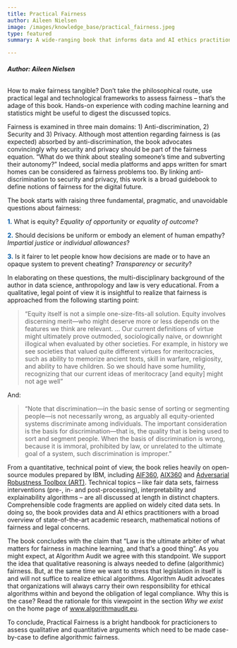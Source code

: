 ```yaml
---
title: Practical Fairness
author: Aileen Nielsen
image: /images/knowledge_base/practical_fairness.jpeg
type: featured
summary: A wide-ranging book that informs data and AI ethics practitioners about recent advances in open-source toolkits and legal frameworks.

---
```

###### **Author: Aileen Nielsen**

How to make fairness tangible? Don’t take the philosophical route, use practical legal and technological frameworks to assess fairness – that’s the adage of this book. Hands-on experience with coding machine learning and statistics might be useful to digest the discussed topics. 

Fairness is examined in three main domains: 1) Anti-discrimination, 2) Security and 3) Privacy. Although most attention regarding fairness is (as expected) absorbed by anti-discrimination, the book advocates convincingly why security and privacy should be part of the fairness equation. “What do we think about stealing someone’s time and subverting their autonomy?” Indeed, social media platforms and apps written for smart homes can be considered as fairness problems too. By linking anti-discrimination to security and privacy, this work is a broad guidebook to define notions of fairness for the digital future.

The book starts with raising three fundamental, pragmatic, and unavoidable questions about fairness: 

<span style="color:#005aa7; font-weight: bold;">1\.</span> What is equity? _Equality of opportunity_ or _equality of outcome_?

<span style="color:#005aa7; font-weight: bold;">2\.</span> Should decisions be uniform or embody an element of human empathy? _Impartial justice_ or _individual allowances_?

<span style="color:#005aa7; font-weight: bold;">3\.</span> Is it fairer to let people know how decisions are made or to have an opaque system to prevent cheating? _Transparency_ or _security_?

In elaborating on these questions, the multi-disciplinary background of the author in data science, anthropology and law is very educational. From a qualitative, legal point of view it is insightful to realize that fairness is approached from the following starting point:

> “Equity itself is not a simple one-size-fits-all solution. Equity involves discerning merit—who might deserve more or less depends on the features we think are relevant. ... Our current definitions of virtue might ultimately prove outmoded, sociologically naive, or downright illogical when evaluated by other societies. For example, in history we see societies that valued quite different virtues for meritocracies, such as ability to memorize ancient texts, skill in warfare, religiosity, and ability to have children. So we should have some humility, recognizing that our current ideas of meritocracy [and equity] might not age well”

And:

> “Note that discrimination—in the basic sense of sorting or segmenting people—is not necessarily wrong, as arguably all equity-oriented systems discriminate among individuals. The important consideration is the basis for discrimination—that is, the quality that is being used to sort and segment people. When the basis of discrimination is wrong, because it is immoral, prohibited by law, or unrelated to the ultimate goal of a system, such discrimination is improper.”

From a quantitative, technical point of view, the book relies heavily on open-source modules prepared by IBM, including <a href="https://aif360.mybluemix.net/" target="_blank">AIF360</a>, <a href="https://aix360.mybluemix.net/" target="_blank">AIX360</a> and <a href="https://adversarial-robustness-toolbox.org/" target="_blank">Adversarial Robustness Toolbox (ART)</a>. Technical topics – like fair data sets, fairness interventions (pre-, in- and post-processing), interpretability and explainability algorithms – are all discussed at length in distinct chapters. Comprehensible code fragments are applied on widely cited data sets. In doing so, the book provides data and AI ethics practitioners with a broad overview of state-of-the-art academic research, mathematical notions of fairness and legal concerns.

The book concludes with the claim that “Law is the ultimate arbiter of what matters for fairness in machine learning, and that’s a good thing”. As you might expect, at Algorithm Audit we agree with this standpoint. We support the idea that qualitative reasoning is always needed to define (algorithmic) fairness. But, at the same time we want to stress that legislation in itself is and will not suffice to realize ethical algorithms. Algorithm Audit advocates that organizations will always carry their own responsibility for ethical algorithms within and beyond the obligation of legal compliance. Why this is the case? Read the rationale for this viewpoint in the section _Why we exist_ on the home page of <a href="www.algorithmaudit.eu/" target="_blank">www.algorithmaudit.eu</a>. 

To conclude, Practical Fairness is a bright handbook for practicioners to assess qualitative and quantitative arguments which need to be made case-by-case to define algorithmic fairness.


<!-- _Update 28-12-2021_

We are happy to announce Aileen Nielsen is now part of Algorithm Audit’s Board of Advice. -->


